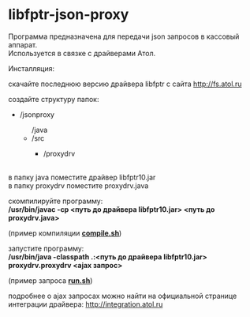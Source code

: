 # libfptr-json-proxy

Программа предназначена для передачи json запросов в кассовый аппарат.
<br>Используется в связке с драйверами Атол.

Инсталляция:

скачайте последнюю версию драйвера libfptr с сайта http://fs.atol.ru

создайте структуру папок:
<ul>
	<li>/jsonproxy</li>
	<ul>/java
		<li>/src</li>
		<ul><li>/proxydrv</li></ul>
	</ul>
</ul>

<br>в папку java поместите драйвер libfptr10.jar
<br>в папку proxydrv поместите proxydrv.java

скомпилируйте программу:
<br><b>/usr/bin/javac -cp <путь до драйвера libfptr10.jar> <путь до proxydrv.java></b>

(пример компиляции <b><a href="https://github.com/gardist/libfptr-json-proxy/blob/master/src/compile.sh" target="blank">compile.sh</a></b>)

запустите программу:
<br><b>/usr/bin/java -classpath .:<путь до драйвера libfptr10.jar> proxydrv.proxydrv <ajax запрос></b>

(пример запроса <b><a href="https://github.com/gardist/libfptr-json-proxy/blob/master/src/run.sh" target="blank">run.sh</a></b>)

подробнее о ajax запросах можно найти на официальной странице интеграции драйвера:
http://integration.atol.ru
